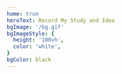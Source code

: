 ```yaml
---
home: true
heroText: Record My Study and Idea
bgImage: '/bg.gif'
bgImageStyle: {
  height: '100vh',
  color: 'white',
}
bgColor: black
---
```


<NewFont/>